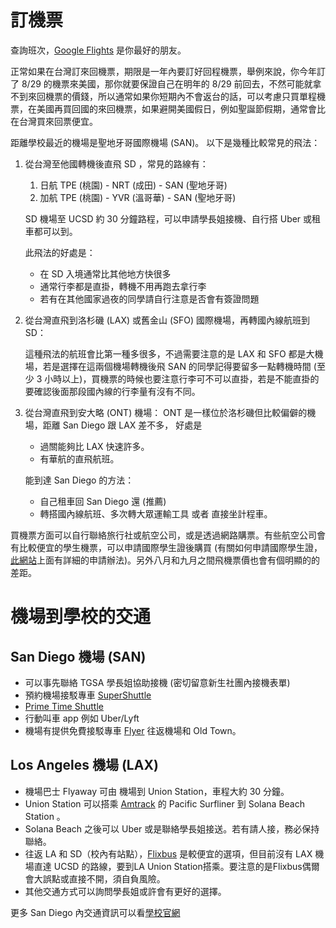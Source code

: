 # 訂機票

查詢班次，[Google Flights](https://www.google.com/) 是你最好的朋友。

正常如果在台灣訂來回機票，期限是一年內要訂好回程機票，舉例來說，你今年訂了 8/29 的機票來美國，那你就要保證自己在明年的 8/29 前回去，不然可能就拿不到來回機票的價錢，所以通常如果你短期內不會返台的話，可以考慮只買單程機票，在美國再買回國的來回機票，如果避開美國假日，例如聖誕節假期，通常會比在台灣買來回票便宜。

距離學校最近的機場是聖地牙哥國際機場 (SAN)。 以下是幾種比較常見的飛法：

1. 從台灣至他國轉機後直飛 SD ，常見的路線有：
   1. 日航 TPE (桃園) - NRT (成田) - SAN (聖地牙哥)
   2. 加航 TPE (桃園) - YVR (溫哥華) - SAN (聖地牙哥)
 
   SD 機場至 UCSD 約 30 分鐘路程，可以申請學長姐接機、自行搭 Uber 或租車都可以到。

   此飛法的好處是：
   - 在 SD 入境通常比其他地方快很多
   - 通常行李都是直掛，轉機不用再跑去拿行李
   - 若有在其他國家過夜的同學請自行注意是否會有簽證問題
2. 從台灣直飛到洛杉磯 (LAX) 或舊金山 (SFO) 國際機場，再轉國內線航班到 SD：

   這種飛法的航班會比第一種多很多，不過需要注意的是 LAX 和 SFO 都是大機場，若是選擇在這兩個機場轉機後飛 SAN 的同學記得要留多一點轉機時間 (至少 3 小時以上)，買機票的時候也要注意行李可不可以直掛，若是不能直掛的要確認後面那段國內線的行李量有沒有不同。

3. 從台灣直飛到安大略 (ONT) 機場：
   ONT 是一樣位於洛杉磯但比較偏僻的機場，距離 San Diego 跟 LAX 差不多，
   好處是 
   - 過關能夠比 LAX 快速許多。
   - 有華航的直飛航班。

   能到達 San Diego 的方法：
   - 自己租車回 San Diego 還 (推薦)
   - 轉搭國內線航班、多次轉大眾運輸工具 或者 直接坐計程車。


買機票方面可以自行聯絡旅行社或航空公司，或是透過網路購票。有些航空公司會有比較便宜的學生機票，可以申請國際學生證後購買 (有關如何申請國際學生證，[此網站](https://www.isic.hk/home/apply/isic)上面有詳細的申請辦法)。另外八月和九月之間飛機票價也會有個明顯的的差距。

# 機場到學校的交通

## San Diego 機場 (SAN)
* 可以事先聯絡 TGSA 學長姐協助接機 (密切留意新生社團內接機表單)
* 預約機場接駁專車 [SuperShuttle](https://www.supershuttle.com/)
* [Prime Time Shuttle](http://www.primetimeshuttle.com/)
* 行動叫車 app 例如 Uber/Lyft 
* 機場有提供免費接駁專車 [Flyer](https://www.san.org/to-from/Public-Transportation#1178347-old-town-shuttle) 往返機場和 Old Town。

## Los Angeles 機場 (LAX)
* 機場巴士 Flyaway 可由 機場到 Union Station，車程大約 30 分鐘。
* Union Station 可以搭乘 [Amtrack](http://www.amtrak.com) 的 Pacific Surfliner 到 Solana Beach Station 。
* Solana Beach 之後可以 Uber 或是聯絡學長姐接送。若有請人接，務必保持聯絡。
* 往返 LA 和 SD（校內有站點），[Flixbus](https://www.flixbus.com) 是較便宜的選項，但目前沒有 LAX 機場直達 UCSD 的路線，要到LA Union Station搭乘。要注意的是Flixbus偶爾會大誤點或直接不開，須自負風險。
* 其他交通方式可以詢問學長姐或許會有更好的選擇。

更多 San Diego 內交通資訊可以看[學校官網](https://transportation.ucsd.edu/alternatives/transit/#Beyond-San-Diego-County)

